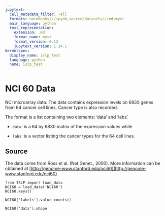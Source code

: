```yaml
---
jupytext:
  cell_metadata_filter: -all
  formats: notebooks///ipynb,source/datasets///md:myst
  main_language: python
  text_representation:
    extension: .md
    format_name: myst
    format_version: 0.13
    jupytext_version: 1.14.1
kernelspec:
  display_name: islp_test
  language: python
  name: islp_test
---
```


# NCI 60 Data

NCI microarray data. The data contains expression levels on 6830
genes from 64 cancer cell lines. Cancer type is also recorded.

The format is a list containing two elements: ‘data’ and ‘labs’.

- `data`: is a 64 by 6830 matrix of the expression values while

- `labs`: is a vector listing the cancer types for the 64 cell lines.

## Source

The data come from Ross et al. (Nat Genet., 2000). More information can be obtained at
[http://genome-www.stanford.edu/nci60](http://genome-www.stanford.edu/nci60).

```{code-cell}
from ISLP import load_data
NCI60 = load_data('NCI60')
NCI60.keys()
```

```{code-cell}
NCI60['labels'].value_counts()
```

```{code-cell}
NCI60['data'].shape
```
